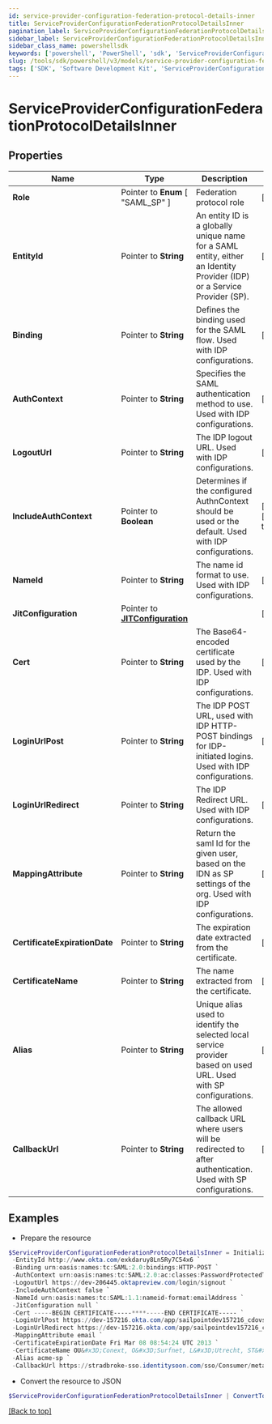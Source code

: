 ```yaml
---
id: service-provider-configuration-federation-protocol-details-inner
title: ServiceProviderConfigurationFederationProtocolDetailsInner
pagination_label: ServiceProviderConfigurationFederationProtocolDetailsInner
sidebar_label: ServiceProviderConfigurationFederationProtocolDetailsInner
sidebar_class_name: powershellsdk
keywords: ['powershell', 'PowerShell', 'sdk', 'ServiceProviderConfigurationFederationProtocolDetailsInner', 'ServiceProviderConfigurationFederationProtocolDetailsInner'] 
slug: /tools/sdk/powershell/v3/models/service-provider-configuration-federation-protocol-details-inner
tags: ['SDK', 'Software Development Kit', 'ServiceProviderConfigurationFederationProtocolDetailsInner', 'ServiceProviderConfigurationFederationProtocolDetailsInner']
---
```



# ServiceProviderConfigurationFederationProtocolDetailsInner

## Properties

Name | Type | Description | Notes
------------ | ------------- | ------------- | -------------
**Role** |  Pointer to  **Enum** [  "SAML_SP" ] | Federation protocol role | [optional] 
**EntityId** |  Pointer to **String** | An entity ID is a globally unique name for a SAML entity, either an Identity Provider (IDP) or a Service Provider (SP). | [optional] 
**Binding** |  Pointer to **String** | Defines the binding used for the SAML flow. Used with IDP configurations. | [optional] 
**AuthContext** |  Pointer to **String** | Specifies the SAML authentication method to use. Used with IDP configurations. | [optional] 
**LogoutUrl** |  Pointer to **String** | The IDP logout URL. Used with IDP configurations. | [optional] 
**IncludeAuthContext** |  Pointer to **Boolean** | Determines if the configured AuthnContext should be used or the default. Used with IDP configurations. | [optional] [default to $false]
**NameId** |  Pointer to **String** | The name id format to use. Used with IDP configurations. | [optional] 
**JitConfiguration** |  Pointer to [**JITConfiguration**](jit-configuration) |  | [optional] 
**Cert** |  Pointer to **String** | The Base64-encoded certificate used by the IDP. Used with IDP configurations. | [optional] 
**LoginUrlPost** |  Pointer to **String** | The IDP POST URL, used with IDP HTTP-POST bindings for IDP-initiated logins. Used with IDP configurations. | [optional] 
**LoginUrlRedirect** |  Pointer to **String** | The IDP Redirect URL. Used with IDP configurations. | [optional] 
**MappingAttribute** |  Pointer to **String** | Return the saml Id for the given user, based on the IDN as SP settings of the org. Used with IDP configurations. | [optional] 
**CertificateExpirationDate** |  Pointer to **String** | The expiration date extracted from the certificate. | [optional] 
**CertificateName** |  Pointer to **String** | The name extracted from the certificate. | [optional] 
**Alias** |  Pointer to **String** | Unique alias used to identify the selected local service provider based on used URL. Used with SP configurations. | [optional] 
**CallbackUrl** |  Pointer to **String** | The allowed callback URL where users will be redirected to after authentication. Used with SP configurations. | [optional] 

## Examples

- Prepare the resource
```powershell
$ServiceProviderConfigurationFederationProtocolDetailsInner = Initialize-PSSailpoint.V3ServiceProviderConfigurationFederationProtocolDetailsInner  -Role SAML_SP `
 -EntityId http://www.okta.com/exkdaruy8Ln5Ry7C54x6 `
 -Binding urn:oasis:names:tc:SAML:2.0:bindings:HTTP-POST `
 -AuthContext urn:oasis:names:tc:SAML:2.0:ac:classes:PasswordProtectedTransport `
 -LogoutUrl https://dev-206445.oktapreview.com/login/signout `
 -IncludeAuthContext false `
 -NameId urn:oasis:names:tc:SAML:1.1:nameid-format:emailAddress `
 -JitConfiguration null `
 -Cert -----BEGIN CERTIFICATE-----****-----END CERTIFICATE----- `
 -LoginUrlPost https://dev-157216.okta.com/app/sailpointdev157216_cdovsaml_1/exkdaruy8Ln5Ry7C54x6/sso/saml `
 -LoginUrlRedirect https://dev-157216.okta.com/app/sailpointdev157216_cdovsaml_1/exkdaruy8Ln5Ry7C54x6/sso/saml `
 -MappingAttribute email `
 -CertificateExpirationDate Fri Mar 08 08:54:24 UTC 2013 `
 -CertificateName OU&#x3D;Conext, O&#x3D;Surfnet, L&#x3D;Utrecht, ST&#x3D;Utrecht, C&#x3D;NL `
 -Alias acme-sp `
 -CallbackUrl https://stradbroke-sso.identitysoon.com/sso/Consumer/metaAlias/cdov-saml/sp
```

- Convert the resource to JSON
```powershell
$ServiceProviderConfigurationFederationProtocolDetailsInner | ConvertTo-JSON
```


[[Back to top]](#) 


